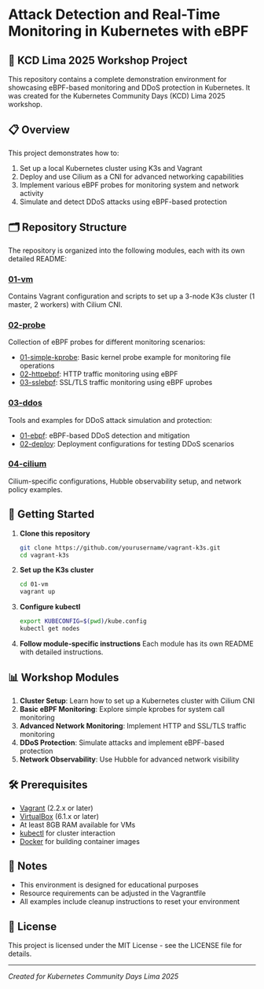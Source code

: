 # Attack Detection and Real-Time Monitoring in Kubernetes with eBPF

## 🌟 KCD Lima 2025 Workshop Project

This repository contains a complete demonstration environment for showcasing eBPF-based monitoring and DDoS protection in Kubernetes. It was created for the Kubernetes Community Days (KCD) Lima 2025 workshop.

## 📋 Overview

This project demonstrates how to:

1. Set up a local Kubernetes cluster using K3s and Vagrant
2. Deploy and use Cilium as a CNI for advanced networking capabilities
3. Implement various eBPF probes for monitoring system and network activity
4. Simulate and detect DDoS attacks using eBPF-based protection

## 🗂️ Repository Structure

The repository is organized into the following modules, each with its own detailed README:

### [01-vm](./01-vm/)

Contains Vagrant configuration and scripts to set up a 3-node K3s cluster (1 master, 2 workers) with Cilium CNI.

### [02-probe](./02-probe/)

Collection of eBPF probes for different monitoring scenarios:

- [01-simple-kprobe](./02-probe/01-simple-kprobe/): Basic kernel probe example for monitoring file operations
- [02-httpebpf](./02-probe/02-httpebpf/): HTTP traffic monitoring using eBPF
- [03-sslebpf](./02-probe/03-sslebpf/): SSL/TLS traffic monitoring using eBPF uprobes

### [03-ddos](./03-ddos/)

Tools and examples for DDoS attack simulation and protection:

- [01-ebpf](./03-ddos/01-ebpf/): eBPF-based DDoS detection and mitigation
- [02-deploy](./03-ddos/02-deploy/): Deployment configurations for testing DDoS scenarios

### [04-cilium](./04-cilium/)

Cilium-specific configurations, Hubble observability setup, and network policy examples.

## 🚀 Getting Started

1. **Clone this repository**
   ```bash
   git clone https://github.com/yourusername/vagrant-k3s.git
   cd vagrant-k3s
   ```

2. **Set up the K3s cluster**
   ```bash
   cd 01-vm
   vagrant up
   ```

3. **Configure kubectl**
   ```bash
   export KUBECONFIG=$(pwd)/kube.config
   kubectl get nodes
   ```

4. **Follow module-specific instructions**
   Each module has its own README with detailed instructions.

## 📊 Workshop Modules

1. **Cluster Setup**: Learn how to set up a Kubernetes cluster with Cilium CNI
2. **Basic eBPF Monitoring**: Explore simple kprobes for system call monitoring
3. **Advanced Network Monitoring**: Implement HTTP and SSL/TLS traffic monitoring
4. **DDoS Protection**: Simulate attacks and implement eBPF-based protection
5. **Network Observability**: Use Hubble for advanced network visibility

## 🛠️ Prerequisites

- [Vagrant](https://www.vagrantup.com/downloads) (2.2.x or later)
- [VirtualBox](https://www.virtualbox.org/wiki/Downloads) (6.1.x or later)
- At least 8GB RAM available for VMs
- [kubectl](https://kubernetes.io/docs/tasks/tools/install-kubectl/) for cluster interaction
- [Docker](https://docs.docker.com/get-docker/) for building container images

## 📝 Notes

- This environment is designed for educational purposes
- Resource requirements can be adjusted in the Vagrantfile
- All examples include cleanup instructions to reset your environment

## 📄 License

This project is licensed under the MIT License - see the LICENSE file for details.

---

*Created for Kubernetes Community Days Lima 2025*